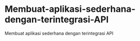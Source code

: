 # Membuat-aplikasi-sederhana-dengan-terintegrasi-API
Membuat aplikasi sederhana dengan terintegrasi API
